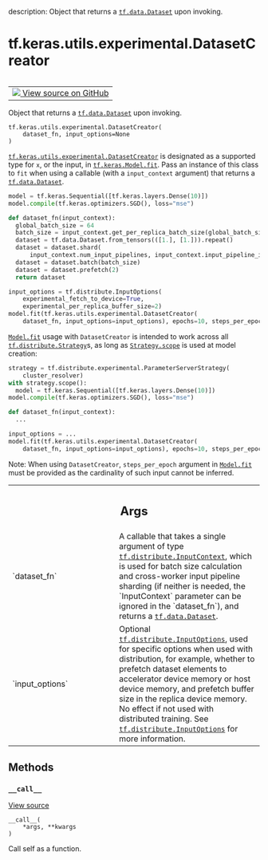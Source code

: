 description: Object that returns a <a href="../../../../tf/data/Dataset.md"><code>tf.data.Dataset</code></a> upon invoking.

<div itemscope itemtype="http://developers.google.com/ReferenceObject">
<meta itemprop="name" content="tf.keras.utils.experimental.DatasetCreator" />
<meta itemprop="path" content="Stable" />
<meta itemprop="property" content="__call__"/>
<meta itemprop="property" content="__init__"/>
</div>

# tf.keras.utils.experimental.DatasetCreator

<!-- Insert buttons and diff -->

<table class="tfo-notebook-buttons tfo-api nocontent" align="left">
<td>
  <a target="_blank" href="https://github.com/keras-team/keras/tree/v2.9.0/keras/utils/dataset_creator.py#L22-L110">
    <img src="https://www.tensorflow.org/images/GitHub-Mark-32px.png" />
    View source on GitHub
  </a>
</td>
</table>



Object that returns a <a href="../../../../tf/data/Dataset.md"><code>tf.data.Dataset</code></a> upon invoking.

<pre class="devsite-click-to-copy prettyprint lang-py tfo-signature-link">
<code>tf.keras.utils.experimental.DatasetCreator(
    dataset_fn, input_options=None
)
</code></pre>



<!-- Placeholder for "Used in" -->

<a href="../../../../tf/keras/utils/experimental/DatasetCreator.md"><code>tf.keras.utils.experimental.DatasetCreator</code></a> is designated as a supported type
for `x`, or the input, in <a href="../../../../tf/keras/Model.md#fit"><code>tf.keras.Model.fit</code></a>. Pass an instance of this class
to `fit` when using a callable (with a `input_context` argument) that returns
a <a href="../../../../tf/data/Dataset.md"><code>tf.data.Dataset</code></a>.

```python
model = tf.keras.Sequential([tf.keras.layers.Dense(10)])
model.compile(tf.keras.optimizers.SGD(), loss="mse")

def dataset_fn(input_context):
  global_batch_size = 64
  batch_size = input_context.get_per_replica_batch_size(global_batch_size)
  dataset = tf.data.Dataset.from_tensors(([1.], [1.])).repeat()
  dataset = dataset.shard(
      input_context.num_input_pipelines, input_context.input_pipeline_id)
  dataset = dataset.batch(batch_size)
  dataset = dataset.prefetch(2)
  return dataset

input_options = tf.distribute.InputOptions(
    experimental_fetch_to_device=True,
    experimental_per_replica_buffer_size=2)
model.fit(tf.keras.utils.experimental.DatasetCreator(
    dataset_fn, input_options=input_options), epochs=10, steps_per_epoch=10)
```

<a href="../../../../tf/keras/Model.md#fit"><code>Model.fit</code></a> usage with `DatasetCreator` is intended to work across all
<a href="../../../../tf/distribute/Strategy.md"><code>tf.distribute.Strategy</code></a>s, as long as <a href="../../../../tf/distribute/MirroredStrategy.md#scope"><code>Strategy.scope</code></a> is used at model
creation:

```python
strategy = tf.distribute.experimental.ParameterServerStrategy(
    cluster_resolver)
with strategy.scope():
  model = tf.keras.Sequential([tf.keras.layers.Dense(10)])
model.compile(tf.keras.optimizers.SGD(), loss="mse")

def dataset_fn(input_context):
  ...

input_options = ...
model.fit(tf.keras.utils.experimental.DatasetCreator(
    dataset_fn, input_options=input_options), epochs=10, steps_per_epoch=10)
```

Note: When using `DatasetCreator`, `steps_per_epoch` argument in <a href="../../../../tf/keras/Model.md#fit"><code>Model.fit</code></a>
must be provided as the cardinality of such input cannot be inferred.

<!-- Tabular view -->
 <table class="responsive fixed orange">
<colgroup><col width="214px"><col></colgroup>
<tr><th colspan="2"><h2 class="add-link">Args</h2></th></tr>

<tr>
<td>
`dataset_fn`
</td>
<td>
A callable that takes a single argument of type
<a href="../../../../tf/distribute/InputContext.md"><code>tf.distribute.InputContext</code></a>, which is used for batch size calculation and
cross-worker input pipeline sharding (if neither is needed, the
`InputContext` parameter can be ignored in the `dataset_fn`), and returns
a <a href="../../../../tf/data/Dataset.md"><code>tf.data.Dataset</code></a>.
</td>
</tr><tr>
<td>
`input_options`
</td>
<td>
Optional <a href="../../../../tf/distribute/InputOptions.md"><code>tf.distribute.InputOptions</code></a>, used for specific
options when used with distribution, for example, whether to prefetch
dataset elements to accelerator device memory or host device memory, and
prefetch buffer size in the replica device memory. No effect if not used
with distributed training. See <a href="../../../../tf/distribute/InputOptions.md"><code>tf.distribute.InputOptions</code></a> for more
information.
</td>
</tr>
</table>



## Methods

<h3 id="__call__"><code>__call__</code></h3>

<a target="_blank" class="external" href="https://github.com/keras-team/keras/tree/v2.9.0/keras/utils/dataset_creator.py#L102-L110">View source</a>

<pre class="devsite-click-to-copy prettyprint lang-py tfo-signature-link">
<code>__call__(
    *args, **kwargs
)
</code></pre>

Call self as a function.




